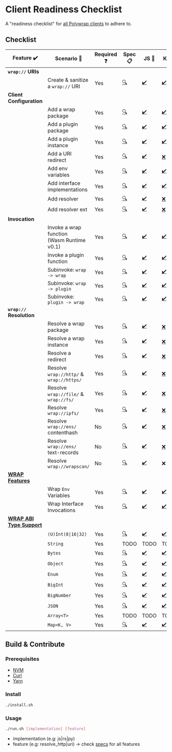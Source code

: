 # Client Readiness Checklist
A "readiness checklist" for [all Polywrap clients](https://docs.polywrap.io/clients) to adhere to.

## Checklist

| Feature :heavy_check_mark:                                                                   | Scenario :thought_balloon:                     | Required :question: | Spec :clipboard:                                       | JS :scroll:                                                                         | KT :robot:                                                                                         | Swift :eagle:                                                                                         | RS :crab:                                                                           | PY :snake:                                                                          |
|----------------------------------------------------------------------------------------------|------------------------------------------------|---------------------|--------------------------------------------------------|-------------------------------------------------------------------------------------|----------------------------------------------------------------------------------------------------|-------------------------------------------------------------------------------------------------------|-------------------------------------------------------------------------------------|-------------------------------------------------------------------------------------|
| **`wrap://` URIs**                                                                           |                                                |                     |                                                        |                                                                                     |                                                                                                    |                                                                                                       |                                                                                     |                                                                                     |
|                                                                                              | Create & sanitize a `wrap://` URI              | Yes                 | [:mag:](./specs/uri.yaml)                              | [:heavy_check_mark:](./clients/js/src/features/uri.ts)                              | [:heavy_check_mark:](./clients/kotlin/src/main/kotlin/features/uri/uri.kt)                         | [:heavy_check_mark:](./clients/swift/Sources/Readiness/Features/Uri.swift)                            | [:heavy_check_mark:](./clients/rs/src/features/uri.rs)                              | [:heavy_check_mark:](./clients/py/src/features/uri.py)                              |
| **Client Configuration**                                                                     |                                                |                     |                                                        |                                                                                     |                                                                                                    |                                                                                                       |                                                                                     |                                                                                     |
|                                                                                              | Add a wrap package                             | Yes                 | [:mag:](./specs/config_embed_wrap_package.yaml)        | [:heavy_check_mark:](./clients/js/src/features/config_embed_wrap_package.ts)        | [:heavy_check_mark:](./clients/kotlin/src/main/kotlin/features/config/EmbedWrapPackage.kt)         | [:heavy_check_mark:](./clients/swift/Sources/Readiness/Features/ConfigEmbedWrapPackage.swift)         | [:heavy_check_mark:](./clients/rs/src/features/config_embed_wrap_package.rs)        | [:heavy_check_mark:](./clients/py/src/features/config_embed_wrap_package.py)        |
|                                                                                              | Add a plugin package                           | Yes                 | [:mag:](./specs/config_plugin_package.yaml)            | [:heavy_check_mark:](./clients/js/src/features/config_plugin_package.ts)            | [:heavy_check_mark:](./clients/kotlin/src/main/kotlin/features/config/PluginPackage.kt)            | [:heavy_check_mark:](./clients/swift/Sources/Readiness/Features/ConfigPluginPackage.swift)            | [:heavy_check_mark:](./clients/rs/src/features/config_plugin_package.rs)            | [:heavy_check_mark:](./clients/py/src/features/config_plugin_package.py)            |
|                                                                                              | Add a plugin instance                          | Yes                 | [:mag:](./specs/config_plugin_instance.yaml)           | [:heavy_check_mark:](./clients/js/src/features/config_plugin_instance.ts)           | [:heavy_check_mark:](./clients/kotlin/src/main/kotlin/features/config/PluginInstance.kt)           | [:heavy_check_mark:](./clients/swift/Sources/Readiness/Features/ConfigPluginInstance.swift)           | [:heavy_check_mark:](./clients/rs/src/features/config_plugin_instance.rs)           | [:heavy_check_mark:](./clients/py/src/features/config_plugin_instance.py)           |
|                                                                                              | Add a URI redirect                             | Yes                 | [:mag:](./specs/config_uri_redirect.yaml)              | [:heavy_check_mark:](./clients/js/src/features/config_uri_redirect.ts)              | [:x:](./clients/kotlin/src/main/kotlin/features/config/UriRedirect.kt)                             | [:x:](./clients/swift/Sources/Readiness/Features/ConfigUriRedirect.swift)                             | [:heavy_check_mark:](./clients/rs/src/features/config_uri_redirect.rs)              | [:heavy_check_mark:](./clients/py/src/features/config_uri_redirect.py)              |
|                                                                                              | Add env variables                              | Yes                 | [:mag:](./specs/config_env_variables.yaml)             | [:heavy_check_mark:](./clients/js/src/features/config_env_variables.ts)             | [:heavy_check_mark:](./clients/kotlin/src/main/kotlin/features/config/EnvVariables.kt)             | [:heavy_check_mark:](./clients/swift/Sources/Readiness/Features/ConfigEnvVariables.swift)             | [:heavy_check_mark:](./clients/rs/src/features/config_env_variables.rs)             | [:heavy_check_mark:](./clients/py/src/features/config_env_variables.py)             |
|                                                                                              | Add interface implementations                  | Yes                 | [:mag:](./specs/config_interface_implementations.yaml) | [:heavy_check_mark:](./clients/js/src/features/config_interface_implementations.ts) | [:heavy_check_mark:](./clients/kotlin/src/main/kotlin/features/config/InterfaceImplementations.kt) | [:heavy_check_mark:](./clients/swift/Sources/Readiness/Features/ConfigInterfaceImplementations.swift) | [:heavy_check_mark:](./clients/rs/src/features/config_interface_implementations.rs) | [:heavy_check_mark:](./clients/py/src/features/config_interface_implementations.py) |
|                                                                                              | Add resolver                                   | Yes                 | [:mag:](./specs/config_resolver.yaml)                  | [:heavy_check_mark:](./clients/js/src/features/config_resolver.ts)                  | [:x:](./clients/kotlin/src/main/kotlin/features/config/Resolver.kt)                                | [:x:](./clients/swift/Sources/Readiness/Features/ConfigResolver.swift)                                | [:heavy_check_mark:](./clients/rs/src/features/config_resolver.rs)                  | [:heavy_check_mark:](./clients/py/src/features/config_resolver.py)                  |
|                                                                                              | Add resolver ext                               | Yes                 | [:mag:](./specs/config_resolver_ext.yaml)              | [:heavy_check_mark:](./clients/js/src/features/config_resolver_ext.ts)              | [:x:](./clients/kotlin/src/main/kotlin/features/config/ResolverExt.kt)                             | [:x:](./clients/swift/Sources/Readiness/Features/ConfigResolverExt.swift)                             | [:heavy_check_mark:](./clients/rs/src/features/config_resolver_ext.rs)              | [:heavy_check_mark:](./clients/py/src/features/config_resolver_ext.py)              |
| **Invocation**                                                                               |                                                |                     |                                                        |                                                                                     |                                                                                                    |                                                                                                       |                                                                                     |                                                                                     |
|                                                                                              | Invoke a wrap function<br/>(Wasm Runtime v0.1) | Yes                 | [:mag:](./specs/invoke_wrap_wasm_v0_1.yaml)            | [:heavy_check_mark:](./clients/js/src/features/invoke_wrap_wasm_v0_1.ts)            | [:heavy_check_mark:](./clients/kotlin/src/main/kotlin/features/invoke/WrapWasmV01.kt)              | [:heavy_check_mark:](./clients/swift/Sources/Readiness/Features/InvokeWrapWasmV0_1.swift)             | [:heavy_check_mark:](./clients/rs/src/features/invoke_wrap_wasm_v0_1.rs)            | [:heavy_check_mark:](./clients/py/src/features/invoke_wrap_wasm_v0_1.py)            |
|                                                                                              | Invoke a plugin function                       | Yes                 | [:mag:](./specs/invoke_plugin.yaml)                    | [:heavy_check_mark:](./clients/js/src/features/invoke_plugin.ts)                    | [:heavy_check_mark:](./clients/kotlin/src/main/kotlin/features/invoke/Plugin.kt)                   | [:heavy_check_mark:](./clients/swift/Sources/Readiness/Features/InvokePlugin.swift)                   | [:heavy_check_mark:](./clients/rs/src/features/invoke_plugin.rs)                    | [:heavy_check_mark:](./clients/py/src/features/invoke_plugin.py)                    |
|                                                                                              | Subinvoke: `wrap -> wrap`                      | Yes                 | [:mag:](./specs/subinvoke_wrap_wrap.yaml)              | [:heavy_check_mark:](./clients/js/src/features/subinvoke_wrap_wrap.ts)              | [:heavy_check_mark:](./clients/kotlin/src/main/kotlin/features/subinvoke/WrapWrap.kt)              | [:heavy_check_mark:](./clients/swift/Sources/Readiness/Features/SubinvokeWrapWrap.swift)              | [:heavy_check_mark:](./clients/rs/src/features/subinvoke_wrap_wrap.rs)              | [:heavy_check_mark:](./clients/py/src/features/subinvoke_wrap_wrap.py)              |
|                                                                                              | Subinvoke: `wrap -> plugin`                    | Yes                 | [:mag:](./specs/subinvoke_wrap_plugin.yaml)            | [:heavy_check_mark:](./clients/js/src/features/subinvoke_wrap_plugin.ts)            | [:heavy_check_mark:](./clients/kotlin/src/main/kotlin/features/subinvoke/WrapPlugin.kt)            | [:heavy_check_mark:](./clients/swift/Sources/Readiness/Features/SubinvokeWrapPlugin.swift)            | [:heavy_check_mark:](./clients/rs/src/features/subinvoke_wrap_plugin.rs)            | [:heavy_check_mark:](./clients/py/src/features/subinvoke_wrap_plugin.py)            |
|                                                                                              | Subinvoke: `plugin -> wrap`                    | Yes                 | [:mag:](./specs/subinvoke_plugin_wrap.yaml)            | [:heavy_check_mark:](./clients/js/src/features/subinvoke_plugin_wrap.ts)            | [:heavy_check_mark:](./clients/kotlin/src/main/kotlin/features/subinvoke/PluginWrap.kt)            | [:heavy_check_mark:](./clients/swift/Sources/Readiness/Features/SubinvokePluginWrap.swift)            | [:heavy_check_mark:](./clients/rs/src/features/subinvoke_plugin_wrap.rs)            | [:heavy_check_mark:](./clients/py/src/features/subinvoke_plugin_wrap.py)            |
| **`wrap://` Resolution**                                                                     |                                                |                     |                                                        |                                                                                     |                                                                                                    |                                                                                                       |                                                                                     |                                                                                     |
|                                                                                              | Resolve a wrap package                         | Yes                 | [:mag:](./specs/resolve_package.yaml)                  | [:heavy_check_mark:](./clients/js/src/features/resolve_package.ts)                  | [:x:](./clients/kotlin/src/main/kotlin/features/resolve/Package.kt)                                | :x:                                                                                                   | [:heavy_check_mark:](./clients/rs/src/features/resolve_package.rs)                  | [:heavy_check_mark:](./clients/py/src/features/resolve_package.py)                  |
|                                                                                              | Resolve a wrap instance                        | Yes                 | [:mag:](./specs/resolve_instance.yaml)                 | [:heavy_check_mark:](./clients/js/src/features/resolve_instance.ts)                 | [:x:](./clients/kotlin/src/main/kotlin/features/resolve/Instance.kt)                               | :x:                                                                                                   | [:heavy_check_mark:](./clients/rs/src/features/resolve_instance.rs)                 | [:heavy_check_mark:](./clients/py/src/features/resolve_instance.py)                 |
|                                                                                              | Resolve a redirect                             | Yes                 | [:mag:](./specs/resolve_redirect.yaml)                 | [:heavy_check_mark:](./clients/js/src/features/resolve_redirect.ts)                 | [:x:](./clients/kotlin/src/main/kotlin/features/resolve/Redirect.kt)                               | :x:                                                                                                   | [:heavy_check_mark:](./clients/rs/src/features/resolve_redirect.rs)                 | [:heavy_check_mark:](./clients/py/src/features/resolve_redirect.py)                 |
|                                                                                              | Resolve `wrap://http/` &<br/>`wrap://https/`   | Yes                 | [:mag:](./specs/resolve_http.yaml)                     | [:heavy_check_mark:](./clients/js/src/features/resolve_http.ts)                     | [:x:](./clients/kotlin/src/main/kotlin/features/resolve/Http.kt)                                   | :x:                                                                                                   | [:heavy_check_mark:](./clients/rs/src/features/resolve_http.rs)                     | [:heavy_check_mark:](./clients/py/src/features/resolve_http.py)                     |
|                                                                                              | Resolve `wrap://file/` &<br/>`wrap://fs/`      | Yes                 | [:mag:](./specs/resolve_file.yaml)                     | [:heavy_check_mark:](./clients/js/src/features/resolve_file.ts)                     | [:x:](./clients/kotlin/src/main/kotlin/features/resolve/File.kt)                                   | :x:                                                                                                   | [:heavy_check_mark:](./clients/rs/src/features/resolve_file.rs)                     | [:heavy_check_mark:](./clients/py/src/features/resolve_file.py)                     |
|                                                                                              | Resolve `wrap://ipfs/`                         | Yes                 | [:mag:](./specs/resolve_ipfs.yaml)                     | [:heavy_check_mark:](./clients/js/src/features/resolve_ipfs.ts)                     | [:x:](./clients/kotlin/src/main/kotlin/features/resolve/Ipfs.kt)                                   | :x:                                                                                                   | [:heavy_check_mark:](./clients/rs/src/features/resolve_ipfs.rs)                     | [:heavy_check_mark:](./clients/py/src/features/resolve_ipfs.py)                     |
|                                                                                              | Resolve `wrap://ens/` contenthash              | No                  | [:mag:](./specs/resolve_ens_contenthash.yaml)          | [:heavy_check_mark:](./clients/js/src/features/resolve_ens_contenthash.ts)          | [:x:](./clients/kotlin/src/main/kotlin/features/resolve/EnsContentHash.kt)                         | :x:                                                                                                   | [:x:](./clients/rs/src/features/resolve_ens_contenthash.rs)                         | [:heavy_check_mark:](./clients/py/src/features/resolve_ens_contenthash.py)          |
|                                                                                              | Resolve `wrap://ens/` text-records             | No                  | [:mag:](./specs/resolve_ens_text_record.yaml)          | [:heavy_check_mark:](./clients/js/src/features/resolve_ens_text_record.ts)          | [:x:](./clients/kotlin/src/main/kotlin/features/resolve/EnsTextRecord.kt)                          | :x:                                                                                                   | [:x:](./clients/rs/src/features/resolve_ens_text_record.rs)                         | [:heavy_check_mark:](./clients/py/src/features/resolve_ens_text_record.py)          |
|                                                                                              | Resolve `wrap://wrapscan/`                     | No                  | [:mag:](./specs/resolve_wrapscan.yaml)                 | [:heavy_check_mark:](./clients/js/src/features/resolve_wrapscan.ts)                 | :x:                                                                                                | :x:                                                                                                   | :x:                                                                                 | :x:                                                                                 |
| **[WRAP Features](https://github.com/polywrap/wrap-test-harness/tree/master/cases)**         |                                                |                     |                                                        |                                                                                     |                                                                                                    |                                                                                                       |                                                                                     |                                                                                     |
|                                                                                              | Wrap `Env` Variables                           | Yes                 | [:mag:](./specs/wrap_feature_env_vars.yaml)            | [:heavy_check_mark:](./clients/js/src/features/wrap_feature_env_vars.ts)            | [:heavy_check_mark:](./clients/kotlin/src/main/kotlin/features/wrapFeature/EnvVars.kt)             | [:heavy_check_mark:](./clients/swift/Sources/Readiness/Features/WrapFeatureEnvVars.swift)             | [:heavy_check_mark:](./clients/rs/src/features/wrap_feature_env_vars.rs)            | [:heavy_check_mark:](./clients/py/src/features/wrap_feature_env_vars.py)            |
|                                                                                              | Wrap Interface Invocations                     | Yes                 | [:mag:](./specs/wrap_feature_interface_invoke.yaml)    | [:heavy_check_mark:](./clients/js/src/features/wrap_feature_interface_invoke.ts)    | [:heavy_check_mark:](./clients/kotlin/src/main/kotlin/features/wrapFeature/InterfaceInvoke.kt)     | [:heavy_check_mark:](./clients/swift/Sources/Readiness/Features/WrapFeatureInterfaceInvoke.swift)     | [:heavy_check_mark:](./clients/rs/src/features/wrap_feature_interface_invoke.rs)    | [:heavy_check_mark:](./clients/py/src/features/wrap_feature_interface_invoke.py)    |
| **[WRAP ABI Type Support](https://github.com/polywrap/wrap-test-harness/tree/master/cases)** |                                                |                     |                                                        |                                                                                     |                                                                                                    |                                                                                                       |                                                                                     |                                                                                     |
|                                                                                              | `(U)Int(8\|16\|32)`                            | Yes                 | [:mag:](./specs/wrap_type_ints.yaml)                   | [:heavy_check_mark:](./clients/js/src/features/wrap_type_ints.ts)                   | [:heavy_check_mark:](./clients/kotlin/src/main/kotlin/features/wrapType/Ints.kt)                   | [:heavy_check_mark:](./clients/swift/Sources/Readiness/Features/WrapTypeInts.swift)                   | [:heavy_check_mark:](./clients/rs/src/features/wrap_type_ints.rs)                   | [:heavy_check_mark:](./clients/py/src/features/wrap_type_ints.py)                   |
|                                                                                              | `String`                                       | Yes                 | TODO                                                   | TODO                                                                                | TODO                                                                                               | TODO                                                                                                  | TODO                                                                                | TODO                                                                                |
|                                                                                              | `Bytes`                                        | Yes                 | [:mag:](./specs/wrap_type_bytes.yaml)                  | [:heavy_check_mark:](./clients/js/src/features/wrap_type_bytes.ts)                  | [:heavy_check_mark:](./clients/kotlin/src/main/kotlin/features/wrapType/Bytes.kt)                  | [:heavy_check_mark:](./clients/swift/Sources/Readiness/Features/WrapTypeBytes.swift)                  | [:heavy_check_mark:](./clients/rs/src/features/wrap_type_bytes.rs)                  | [:heavy_check_mark:](./clients/py/src/features/wrap_type_bytes.py)                  |
|                                                                                              | `Object`                                       | Yes                 | [:mag:](./specs/wrap_type_object.yaml)                 | [:heavy_check_mark:](./clients/js/src/features/wrap_type_object.ts)                 | [:heavy_check_mark:](./clients/kotlin/src/main/kotlin/features/wrapType/Object.kt)                 | [:heavy_check_mark:](./clients/swift/Sources/Readiness/Features/WrapTypeObject.swift)                 | [:yellow_circle:](./clients/rs/src/features/wrap_type_object.rs)                    | [:heavy_check_mark:](./clients/py/src/features/wrap_type_object.py)                 |
|                                                                                              | `Enum`                                         | Yes                 | [:mag:](./specs/wrap_type_enum.yaml)                   | [:heavy_check_mark:](./clients/js/src/features/wrap_type_enum.ts)                   | [:heavy_check_mark:](./clients/kotlin/src/main/kotlin/features/wrapType/Enum.kt)                   | [:heavy_check_mark:](./clients/swift/Sources/Readiness/Features/WrapTypeEnum.swift)                   | [:heavy_check_mark:](./clients/rs/src/features/wrap_type_enum.rs)                   | [:heavy_check_mark:](./clients/py/src/features/wrap_type_enum.py)                   |
|                                                                                              | `BigInt`                                       | Yes                 | [:mag:](./specs/wrap_type_bigint.yaml)                 | [:heavy_check_mark:](./clients/js/src/features/wrap_type_bigint.ts)                 | [:heavy_check_mark:](./clients/kotlin/src/main/kotlin/features/wrapType/BigInt.kt)                 | [:heavy_check_mark:](./clients/swift/Sources/Readiness/Features/WrapTypeBigint.swift)                 | [:heavy_check_mark:](./clients/rs/src/features/wrap_type_bigint.rs)                 | [:heavy_check_mark:](./clients/py/src/features/wrap_type_bigint.py)                 |
|                                                                                              | `BigNumber`                                    | Yes                 | [:mag:](./specs/wrap_type_bignumber.yaml)              | [:heavy_check_mark:](./clients/js/src/features/wrap_type_bignumber.ts)              | [:heavy_check_mark:](./clients/kotlin/src/main/kotlin/features/wrapType/BigNumber.kt)              | [:heavy_check_mark:](./clients/swift/Sources/Readiness/Features/WrapTypeBignumber.swift)              | [:heavy_check_mark:](./clients/rs/src/features/wrap_type_bignumber.rs)              | [:heavy_check_mark:](./clients/py/src/features/wrap_type_bignumber.py)              |
|                                                                                              | `JSON`                                         | Yes                 | [:mag:](./specs/wrap_type_json.yaml)                   | [:heavy_check_mark:](./clients/js/src/features/wrap_type_json.ts)                   | [:heavy_check_mark:](./clients/kotlin/src/main/kotlin/features/wrapType/Json.kt)                   | [:heavy_check_mark:](./clients/swift/Sources/Readiness/Features/WrapTypeJson.swift)                   | [:yellow_circle:](./clients/rs/src/features/wrap_type_json.rs)                      | [:heavy_check_mark:](./clients/py/src/features/wrap_type_json.py)                   |
|                                                                                              | `Array<T>`                                     | Yes                 | TODO                                                   | TODO                                                                                | TODO                                                                                               | TODO                                                                                                  | TODO                                                                                | TODO                                                                                |
|                                                                                              | `Map<K, V>`                                    | Yes                 | [:mag:](./specs/wrap_type_map.yaml)                    | [:heavy_check_mark:](./clients/js/src/features/wrap_type_map.ts)                    | [:heavy_check_mark:](./clients/kotlin/src/main/kotlin/features/wrapType/Map.kt)                    | [:heavy_check_mark:](./clients/swift/Sources/Readiness/Features/WrapTypeMap.swift)                    | [:yellow_circle:](./clients/rs/src/features/wrap_type_map.rs)                       | [:heavy_check_mark:](./clients/py/src/features/wrap_type_map.py)                    |


## Build & Contribute

### Prerequisites

- [NVM](https://github.com/nvm-sh/nvm)
- [Curl](https://curl.se/)
- [Yarn](https://yarnpkg.com/)

### Install

```bash
./install.sh
```

### Usage

```bash
./run.sh [implementation] [feature]
```

- implementation (e.g: js|rs|py)
- feature (e.g: resolve_http|uri) -> check [specs](./specs) for all features
